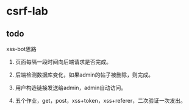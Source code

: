# csrf-lab
## todo
xss-bot思路

1. 页面每隔一段时间向后端请求是否完成。

2. 后端检测数据库变化，如果admin的帖子被删除，则完成。

3. 用户构造链接发送给admin，admin自动访问。

4. 五个作业，get，post，xss+token，xss+referer，二次验证一次发出。
